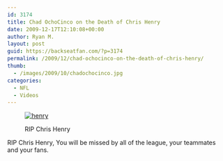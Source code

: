 ```yaml
---
id: 3174
title: Chad OchoCinco on the Death of Chris Henry
date: 2009-12-17T12:10:08+00:00
author: Ryan M.
layout: post
guid: https://backseatfan.com/?p=3174
permalink: /2009/12/chad-ochocinco-on-the-death-of-chris-henry/
thumb:
  - /images/2009/10/chadochocinco.jpg
categories:
  - NFL
  - Videos
---
```


<div class="entry">
  <p>
  </p><figure id="attachment_3167" style="width: 413px" class="wp-caption alignnone">

  <a href="/images/2009/12/henry.jpg"><img class="size-full wp-image-3167" title="henry" src="/images/2009/12/henry.jpg" alt="henry" width="413" height="310" srcset="/images/2009/12/henry.jpg 413w, /images/2009/12/henry-300x225.jpg 300w" sizes="(max-width: 413px) 100vw, 413px" /></a><figcaption class="wp-caption-text">RIP Chris Henry</figcaption></figure>

  <p>
    RIP Chris Henry, You will be missed by all of the league, your teammates and your fans.
  </p>
</div>
